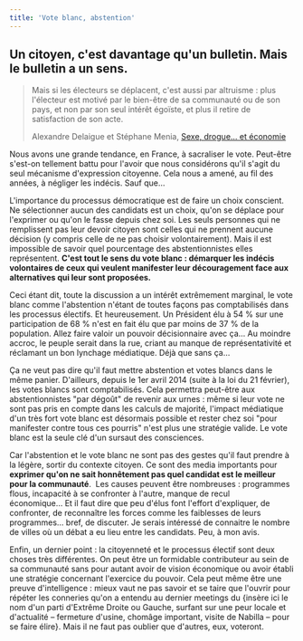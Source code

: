 ```yaml
---
title: 'Vote blanc, abstention'
---
```


## Un citoyen, c'est davantage qu'un bulletin. Mais le bulletin a un sens.

> Mais si les électeurs se déplacent, c'est aussi par altruisme&nbsp;: plus
> l'électeur est motivé par le bien-être de sa communauté ou de son pays, et non
> par son seul intérêt égoïste, et plus il retire de satisfaction de son acte.
>
> Alexandre Delaigue et Stéphane
> Menia, [Sexe, drogue… et économie](http://econoclaste.org.free.fr/econoclaste/?page_id=163 'Sexe, drogue… et économie')

Nous avons une grande tendance, en France, à sacraliser le vote. Peut-être
s'est-on tellement battu pour l'avoir que nous considérons qu'il s'agit du seul
mécanisme d'expression citoyenne. Cela nous a amené, au fil des années, à
négliger les indécis. Sauf que…

<!-- more -->

L'importance du processus démocratique est de faire un choix conscient. Ne
sélectionner aucun des candidats est un choix, qu'on se déplace pour l'exprimer
ou qu'on le fasse depuis chez soi. Les seuls personnes qui ne remplissent pas
leur devoir citoyen sont celles qui ne prennent aucune décision (y compris celle
de ne pas choisir volontairement). Mais il est impossible de savoir quel
pourcentage des abstentionnistes elles représentent. **C'est tout le sens du
vote blanc&nbsp;: démarquer les indécis volontaires de ceux qui veulent
manifester leur découragement face aux alternatives qui leur sont proposées.**

Ceci étant dit, toute la discussion a un intérêt extrêmement marginal, le vote
blanc comme l'abstention n'étant de toutes façons pas comptabilisés dans les
processus électifs. Et heureusement. Un Président élu à 54 % sur une
participation de 68 % n'est en fait élu que par moins de 37 % de la population.
Allez faire valoir un pouvoir décisionnaire avec ça… Au moindre accroc, le
peuple serait dans la rue, criant au manque de représentativité et réclamant un
bon lynchage médiatique. Déjà que sans ça…

Ça ne veut pas dire qu'il faut mettre abstention et votes blancs dans le même
panier. D'ailleurs, depuis le 1er avril 2014 (suite à la loi du 21 février), les
votes blancs sont comptabilisés. Cela permettra peut-être aux abstentionnistes
"par dégoût" de revenir aux urnes&nbsp;: même si leur vote ne sont pas pris en
compte dans les calculs de majorité, l'impact médiatique d'un très fort vote
blanc est désormais possible et rester chez soi "pour manifester contre tous ces
pourris" n'est plus une stratégie valide. Le vote blanc est la seule clé d'un
sursaut des consciences.

Car l'abstention et le vote blanc ne sont pas des gestes qu'il faut prendre à la
légère, sortir du contexte citoyen. Ce sont des media importants pour **exprimer
qu'on ne sait honnêtement pas quel candidat est le meilleur pour la
communauté**.  Les causes peuvent être nombreuses&nbsp;: programmes flous,
incapacité à se confronter à l'autre, manque de recul économique… Et il faut
dire que peu d'élus font l'effort d'expliquer, de confronter, de reconnaître les
forces comme les faiblesses de leurs programmes… bref, de discuter. Je serais
intéressé de connaitre le nombre de villes où un débat a eu lieu entre les
candidats. Peu, à mon avis.

Enfin, un dernier point&nbsp;: la citoyenneté et le processus électif sont deux
choses très différentes. On peut être un formidable contributeur au sein de sa
communauté sans pour autant avoir de vision économique ou avoir établi une
stratégie concernant l'exercice du pouvoir. Cela peut même être une preuve
d'intelligence&nbsp;: mieux vaut ne pas savoir et se taire que l'ouvrir pour
répéter les conneries qu'on a entendu au dernier meetings du {insère ici le nom
d'un parti d'Extrême Droite ou Gauche, surfant sur une peur locale et
d'actualité – fermeture d'usine, chomâge important, visite de Nabilla – pour se
faire élire}. Mais il ne faut pas oublier que d'autres, eux, voteront.

&nbsp;
